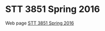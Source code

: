 # STT 3851 Spring 2016 

Web page [STT 3851 Spring 2016](http://stat-ata-asu.github.io/STT3851Spring2016/)
